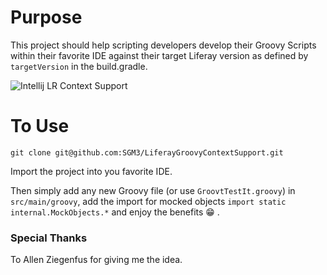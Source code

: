 # Purpose
This project should help scripting developers develop their Groovy Scripts within their favorite IDE against their target Liferay version as defined by `targetVersion` in the build.gradle.

![Intellij LR Context Support](https://user-images.githubusercontent.com/20643732/70930300-7ac16080-1ffa-11ea-8018-b3bab197a57d.gif)

# To Use
```
git clone git@github.com:SGM3/LiferayGroovyContextSupport.git
```
Import the project into you favorite IDE.

Then simply add any new Groovy file (or use `GroovtTestIt.groovy`) in `src/main/groovy`, add the import for mocked objects `import static internal.MockObjects.*` and enjoy the benefits :grin: .

### Special Thanks
To Allen Ziegenfus for giving me the idea.
